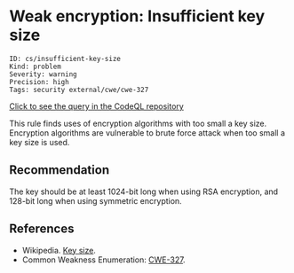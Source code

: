 # Weak encryption: Insufficient key size

```
ID: cs/insufficient-key-size
Kind: problem
Severity: warning
Precision: high
Tags: security external/cwe/cwe-327

```
[Click to see the query in the CodeQL repository](https://github.com/github/codeql/tree/main/csharp/ql/src/Security%20Features/InsufficientKeySize.ql)

This rule finds uses of encryption algorithms with too small a key size. Encryption algorithms are vulnerable to brute force attack when too small a key size is used.


## Recommendation
The key should be at least 1024-bit long when using RSA encryption, and 128-bit long when using symmetric encryption.


## References
* Wikipedia. [Key size](http://en.wikipedia.org/wiki/Key_size).
* Common Weakness Enumeration: [CWE-327](https://cwe.mitre.org/data/definitions/327.html).